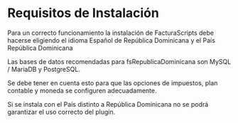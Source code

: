 # Requisitos de Instalación

Para un correcto funcionamiento la instalación de FacturaScripts debe hacerse eligiendo el idioma Español de República Dominicana y el País República Dominicana

Las bases de datos recomendadas para fsRepublicaDominicana son MySQL / MariaDB y PostgreSQL.

Se debe tener en cuenta esto para que las opciones de impuestos, plan contable y moneda se configuren adecuadamente.

Si se instala con el País distinto a República Dominicana no se podrá garantizar el uso correcto del plugin.
